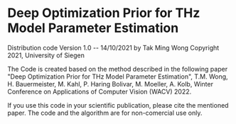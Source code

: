 # Deep Optimization Prior for THz Model Parameter Estimation


Distribution code Version 1.0 -- 14/10/2021 by Tak Ming Wong Copyright 2021, University of Siegen

The Code is created based on the method described in the following paper 
"Deep Optimization Prior for THz Model Parameter Estimation", T.M. Wong, H. Bauermeister, M. Kahl, P. Haring Bolivar, M. Moeller, A. Kolb, 
Winter Conference on Applications of Computer Vision (WACV) 2022.

If you use this code in your scientific publication, please cite the mentioned paper.
The code and the algorithm are for non-comercial use only.
